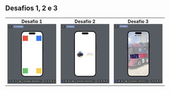 <h2>Desafios 1, 2 e 3</h2>

<table>
  <tr>
    <td align="center">
      <strong>Desafio 1</strong><br>
      <img src="funcionamento/Desafio1.png" width="300">
    </td>
    <td align="center">
      <strong>Desafio 2</strong><br>
      <img src="funcionamento/Desafio2.png" width="300">
    </td>
    <td align="center">
      <strong>Desafio 3</strong><br>
      <img src="funcionamento/Desafio3.png" width="300">
    </td>
  </tr>
</table>

